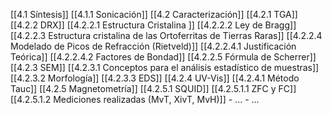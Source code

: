 [[4.1 Síntesis]]
    [[4.1.1 Sonicación]]
[[4.2 Caracterización]]
    [[4.2.1 TGA]]
    [[4.2.2 DRX]]
        [[4.2.2.1 Estructura Cristalina ]]
        [[4.2.2.2 Ley de Bragg]]
        [[4.2.2.3 Estructura cristalina de las Ortoferritas de Tierras Raras]]
        [[4.2.2.4 Modelado de Picos de Refracción (Rietveld)]]
            [[4.2.2.4.1 Justificación Teórica]]
            [[4.2.2.4.2 Factores de Bondad]]
        [[4.2.2.5 Fórmula de Scherrer]]
    [[4.2.3 SEM]]
        [[4.2.3.1  Conceptos para el análisis estadístico de muestras]]
        [[4.2.3.2 Morfología]]
        [[4.2.3.3 EDS]]
    [[4.2.4 UV-Vis]]
        [[4.2.4.1 Método Tauc]]
    [[4.2.5 Magnetometría]]
        [[4.2.5.1 SQUID]]
            [[4.2.5.1.1 ZFC y FC]]
            [[4.2.5.1.2 Mediciones realizadas (MvT, XivT, MvH)]]
        - ...
    - ...